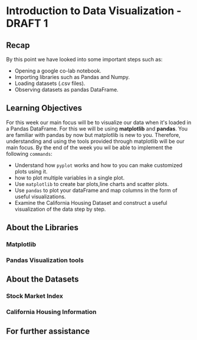 # Introduction to Data Visualization - DRAFT 1

## Recap
By this point we have looked into some important steps such as:
- Opening a google co-lab notebook.
- Importing libraries such as Pandas and Numpy.
- Loading datasets (.csv files).
- Observing datasets as pandas DataFrame.

## Learning Objectives
For this week our main focus will be to visualize our data when it's loaded in a Pandas DataFrame. For this we will be using **matplotlib** and **pandas**. You are familiar with pandas by now but matplotlib is new to you. Therefore, understanding and using the tools provided through matplotlib will be our main focus. By the end of the week you wil be able to implement the following ```commands```:
- Understand how  ```pyplot``` works and how to you can make customized plots using it.
- how to plot multiple variables in a single plot.
- Use ```matplotlib``` to create bar plots,line charts and scatter plots.
- Use ```pandas``` to plot your dataFrame and map columns in the form of useful visualizations.
- Examine the California Housing Dataset and construct a useful visualization of the data step by step.

## About the Libraries
### Matplotlib

### Pandas Visualization tools

 

## About the Datasets

### Stock Market Index

### California Housing Information



## For further assistance

